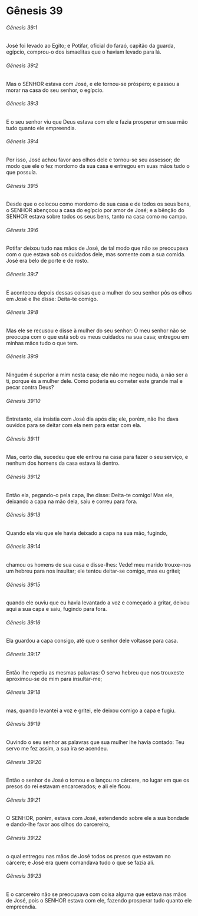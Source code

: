 # Gênesis 39

###### Gênesis 39:1

José foi levado ao Egito; e Potifar, oficial do faraó, capitão da guarda, egípcio, comprou-o dos ismaelitas que o haviam levado para lá.

###### Gênesis 39:2

Mas o SENHOR estava com José, e ele tornou-se próspero; e passou a morar na casa do seu senhor, o egípcio.

###### Gênesis 39:3

E o seu senhor viu que Deus estava com ele e fazia prosperar em sua mão tudo quanto ele empreendia.

###### Gênesis 39:4

Por isso, José achou favor aos olhos dele e tornou-se seu assessor; de modo que ele o fez mordomo da sua casa e entregou em suas mãos tudo o que possuía.

###### Gênesis 39:5

Desde que o colocou como mordomo de sua casa e de todos os seus bens, o SENHOR abençoou a casa do egípcio por amor de José; e a bênção do SENHOR estava sobre todos os seus bens, tanto na casa como no campo.

###### Gênesis 39:6

Potifar deixou tudo nas mãos de José, de tal modo que não se preocupava com o que estava sob os cuidados dele, mas somente com a sua comida. José era belo de porte e de rosto.

###### Gênesis 39:7

E aconteceu depois dessas coisas que a mulher do seu senhor pôs os olhos em José e lhe disse: Deita-te comigo.

###### Gênesis 39:8

Mas ele se recusou e disse à mulher do seu senhor: O meu senhor não se preocupa com o que está sob os meus cuidados na sua casa; entregou em minhas mãos tudo o que tem.

###### Gênesis 39:9

Ninguém é superior a mim nesta casa; ele não me negou nada, a não ser a ti, porque és a mulher dele. Como poderia eu cometer este grande mal e pecar contra Deus?

###### Gênesis 39:10

Entretanto, ela insistia com José dia após dia; ele, porém, não lhe dava ouvidos para se deitar com ela nem para estar com ela.

###### Gênesis 39:11

Mas, certo dia, sucedeu que ele entrou na casa para fazer o seu serviço, e nenhum dos homens da casa estava lá dentro.

###### Gênesis 39:12

Então ela, pegando-o pela capa, lhe disse: Deita-te comigo! Mas ele, deixando a capa na mão dela, saiu e correu para fora.

###### Gênesis 39:13

Quando ela viu que ele havia deixado a capa na sua mão, fugindo,

###### Gênesis 39:14

chamou os homens de sua casa e disse-lhes: Vede! meu marido trouxe-nos um hebreu para nos insultar; ele tentou deitar-se comigo, mas eu gritei;

###### Gênesis 39:15

quando ele ouviu que eu havia levantado a voz e começado a gritar, deixou aqui a sua capa e saiu, fugindo para fora.

###### Gênesis 39:16

Ela guardou a capa consigo, até que o senhor dele voltasse para casa.

###### Gênesis 39:17

Então lhe repetiu as mesmas palavras: O servo hebreu que nos trouxeste aproximou-se de mim para insultar-me;

###### Gênesis 39:18

mas, quando levantei a voz e gritei, ele deixou comigo a capa e fugiu.

###### Gênesis 39:19

Ouvindo o seu senhor as palavras que sua mulher lhe havia contado: Teu servo me fez assim, a sua ira se acendeu.

###### Gênesis 39:20

Então o senhor de José o tomou e o lançou no cárcere, no lugar em que os presos do rei estavam encarcerados; e ali ele ficou.

###### Gênesis 39:21

O SENHOR, porém, estava com José, estendendo sobre ele a sua bondade e dando-lhe favor aos olhos do carcereiro,

###### Gênesis 39:22

o qual entregou nas mãos de José todos os presos que estavam no cárcere; e José era quem comandava tudo o que se fazia ali.

###### Gênesis 39:23

E o carcereiro não se preocupava com coisa alguma que estava nas mãos de José, pois o SENHOR estava com ele, fazendo prosperar tudo quanto ele empreendia.

